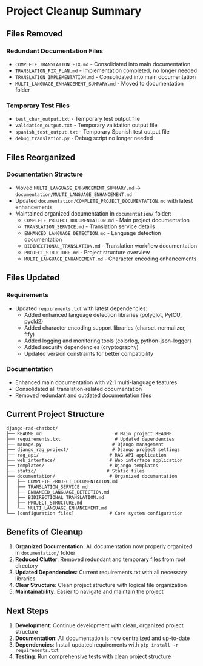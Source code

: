 # Project Cleanup Summary

## Files Removed

### Redundant Documentation Files
- `COMPLETE_TRANSLATION_FIX.md` - Consolidated into main documentation
- `TRANSLATION_FIX_PLAN.md` - Implementation completed, no longer needed
- `TRANSLATION_IMPLEMENTATION.md` - Consolidated into main documentation
- `MULTI_LANGUAGE_ENHANCEMENT_SUMMARY.md` - Moved to documentation folder

### Temporary Test Files
- `test_char_output.txt` - Temporary test output file
- `validation_output.txt` - Temporary validation output file  
- `spanish_test_output.txt` - Temporary Spanish test output file
- `debug_translation.py` - Debug script no longer needed

## Files Reorganized

### Documentation Structure
- Moved `MULTI_LANGUAGE_ENHANCEMENT_SUMMARY.md` → `documentation/MULTI_LANGUAGE_ENHANCEMENT.md`
- Updated `documentation/COMPLETE_PROJECT_DOCUMENTATION.md` with latest enhancements
- Maintained organized documentation in `documentation/` folder:
  - `COMPLETE_PROJECT_DOCUMENTATION.md` - Main project documentation
  - `TRANSLATION_SERVICE.md` - Translation service details
  - `ENHANCED_LANGUAGE_DETECTION.md` - Language detection documentation
  - `BIDIRECTIONAL_TRANSLATION.md` - Translation workflow documentation
  - `PROJECT_STRUCTURE.md` - Project structure overview
  - `MULTI_LANGUAGE_ENHANCEMENT.md` - Character encoding enhancements

## Files Updated

### Requirements
- Updated `requirements.txt` with latest dependencies:
  - Added enhanced language detection libraries (polyglot, PyICU, pycld2)
  - Added character encoding support libraries (charset-normalizer, ftfy)
  - Added logging and monitoring tools (colorlog, python-json-logger)
  - Added security dependencies (cryptography)
  - Updated version constraints for better compatibility

### Documentation
- Enhanced main documentation with v2.1 multi-language features
- Consolidated all translation-related documentation
- Removed redundant and outdated documentation files

## Current Project Structure

```
django-rad-chatbot/
├── README.md                           # Main project README
├── requirements.txt                    # Updated dependencies
├── manage.py                          # Django management
├── django_rag_project/                # Django project settings
├── rag_api/                          # RAG API application
├── web_interface/                    # Web interface application
├── templates/                        # Django templates
├── static/                          # Static files
├── documentation/                    # Organized documentation
│   ├── COMPLETE_PROJECT_DOCUMENTATION.md
│   ├── TRANSLATION_SERVICE.md
│   ├── ENHANCED_LANGUAGE_DETECTION.md
│   ├── BIDIRECTIONAL_TRANSLATION.md
│   ├── PROJECT_STRUCTURE.md
│   └── MULTI_LANGUAGE_ENHANCEMENT.md
└── [configuration files]             # Core system configuration
```

## Benefits of Cleanup

1. **Organized Documentation**: All documentation now properly organized in `documentation/` folder
2. **Reduced Clutter**: Removed redundant and temporary files from root directory
3. **Updated Dependencies**: Current requirements.txt with all necessary libraries
4. **Clear Structure**: Clean project structure with logical file organization
5. **Maintainability**: Easier to navigate and maintain the project

## Next Steps

1. **Development**: Continue development with clean, organized project structure
2. **Documentation**: All documentation is now centralized and up-to-date
3. **Dependencies**: Install updated requirements with `pip install -r requirements.txt`
4. **Testing**: Run comprehensive tests with clean project structure